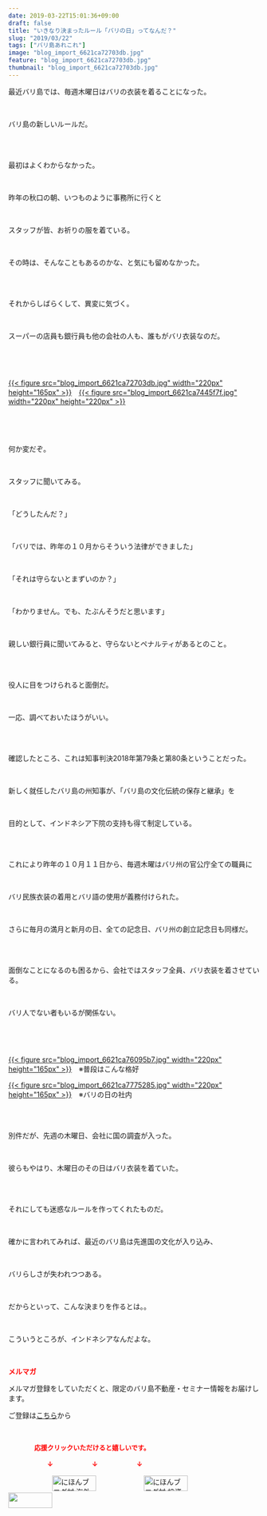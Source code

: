 ```yaml
---
date: 2019-03-22T15:01:36+09:00
draft: false
title: "いきなり決まったルール「バリの日」ってなんだ？"
slug: "2019/03/22"
tags: ["バリ島あれこれ"]
image: "blog_import_6621ca72703db.jpg"
feature: "blog_import_6621ca72703db.jpg"
thumbnail: "blog_import_6621ca72703db.jpg"
---
```

<p>最近バリ島では、毎週木曜日はバリの衣装を着ることになった。</p><p> </p><p>バリ島の新しいルールだ。</p><p> </p><p><br/>最初はよくわからなかった。</p><p> </p><p>昨年の秋口の朝、いつものように事務所に行くと</p><p> </p><p>スタッフが皆、お祈りの服を着ている。</p><p> </p><p>その時は、そんなこともあるのかな、と気にも留めなかった。</p><p> </p><p><br/>それからしばらくして、異変に気づく。</p><p> </p><p>スーパーの店員も銀行員も他の会社の人も、誰もがバリ衣装なのだ。</p><p> </p><p> </p><p><a href="blog_import_6621ca72703db.jpg">{{< figure src="blog_import_6621ca72703db.jpg" width="220px" height="165px" >}}</a>　<a href="blog_import_6621ca7445f7f.jpg">{{< figure src="blog_import_6621ca7445f7f.jpg" width="220px" height="220px" >}}</a></p><p> </p><p> </p><p>何か変だぞ。</p><p> </p><p>スタッフに聞いてみる。</p><p> </p><p>「どうしたんだ？」</p><p> </p><p>「バリでは、昨年の１０月からそういう法律ができました」</p><p> </p><p>「それは守らないとまずいのか？」</p><p> </p><p>「わかりません。でも、たぶんそうだと思います」</p><p> </p><p>親しい銀行員に聞いてみると、守らないとペナルティがあるとのこと。</p><p> </p><p><br/>役人に目をつけられると面倒だ。</p><p> </p><p>一応、調べておいたほうがいい。</p><p> </p><p><br/>確認したところ、これは知事判決2018年第79条と第80条ということだった。</p><p> </p><p>新しく就任したバリ島の州知事が、「バリ島の文化伝統の保存と継承」を</p><p> </p><p>目的として、インドネシア下院の支持も得て制定している。</p><p> </p><p><br/>これにより昨年の１０月１１日から、毎週木曜はバリ州の官公庁全ての職員に</p><p> </p><p>バリ民族衣装の着用とバリ語の使用が義務付けられた。</p><p> </p><p>さらに毎月の満月と新月の日、全ての記念日、バリ州の創立記念日も同様だ。</p><p> </p><p><br/>面倒なことになるのも困るから、会社ではスタッフ全員、バリ衣装を着させている。</p><p> </p><p>バリ人でない者もいるが関係ない。</p><p> </p><p> </p><p><a href="blog_import_6621ca76095b7.jpg">{{< figure src="blog_import_6621ca76095b7.jpg" width="220px" height="165px" >}}</a>　※普段はこんな格好</p><p><a href="blog_import_6621ca7775285.jpg">{{< figure src="blog_import_6621ca7775285.jpg" width="220px" height="165px" >}}</a>　※バリの日の社内</p><p> </p><p><br/>別件だが、先週の木曜日、会社に国の調査が入った。</p><p> </p><p>彼らもやはり、木曜日のその日はバリ衣装を着ていた。</p><p> </p><p><br/>それにしても迷惑なルールを作ってくれたものだ。</p><p> </p><p>確かに言われてみれば、最近のバリ島は先進国の文化が入り込み、</p><p> </p><p>バリらしさが失われつつある。</p><p> </p><p>だからといって、こんな決まりを作るとは。。</p><p> </p><p>こういうところが、インドネシアなんだよな。</p><p> </p><p><span style="font-weight: bold;"><span style="color: rgb(255, 0, 0);">メルマガ</span></span></p><p>メルマガ登録をしていただくと、限定のバリ島不動産・セミナー情報をお届けします。</p><p>ご登録は<a href="f9eeVI" target="_blank">こちら</a>から</p><p style="text-align: center;"> </p><p><font color="#ff0000" size="2"><strong>　　　　応援クリックいただけると嬉しいです。</strong></font></p><p><font color="#ff0000" size="2"><strong>　　　　　　↓　　　　　　↓　　　　　　↓</strong></font></p><p><a href="ranking.html?p_cid=01260127" id="&amp;blogmura_banner"><img alt="にほんブログ村 海外生活ブログ バリ島情報へ" border="0" height="31" src="data:image/svg+xml;charset=utf-8,%3Csvg%20xmlns%3D%22http%3A%2F%2Fwww.w3.org%2F2000%2Fsvg%22%20title%3D%22Placeholder%20for%20Images%22%20role%3D%22presentation%22%20viewBox%3D%220%200%2088%2031%22%20%2F%3E" width="88" data-src="//overseas.blogmura.com/bali/img/bali88_31.gif" style="aspect-ratio: auto 88 / 31;"/><noscript><img alt="にほんブログ村 海外生活ブログ バリ島情報へ" border="0" height="31" src="//overseas.blogmura.com/bali/img/bali88_31.gif" width="88"></noscript></a>  <a href="ranking.html?p_cid=01260127" id="&amp;blogmura_banner"><img alt="にほんブログ村 投資ブログ 不動産投資へ" border="0" height="31" src="data:image/svg+xml;charset=utf-8,%3Csvg%20xmlns%3D%22http%3A%2F%2Fwww.w3.org%2F2000%2Fsvg%22%20title%3D%22Placeholder%20for%20Images%22%20role%3D%22presentation%22%20viewBox%3D%220%200%2088%2031%22%20%2F%3E" width="88" data-src="//investment.blogmura.com/hudousantoushi/img/hudousantoushi88_31.gif" style="aspect-ratio: auto 88 / 31;"/><noscript><img alt="にほんブログ村 投資ブログ 不動産投資へ" border="0" height="31" src="//investment.blogmura.com/hudousantoushi/img/hudousantoushi88_31.gif" width="88"></noscript></a> <a href="link.php?1804582" title="人気ブログランキングへ"><img border="0" height="31" src="data:image/svg+xml;charset=utf-8,%3Csvg%20xmlns%3D%22http%3A%2F%2Fwww.w3.org%2F2000%2Fsvg%22%20title%3D%22Placeholder%20for%20Images%22%20role%3D%22presentation%22%20viewBox%3D%220%200%2088%2031%22%20%2F%3E" width="88" data-src="https://blog.with2.net/img/banner/banner_22.gif" style="aspect-ratio: auto 88 / 31;"/><noscript><img border="0" height="31" src="https://blog.with2.net/img/banner/banner_22.gif" width="88"></noscript></a></p><p> </p>

